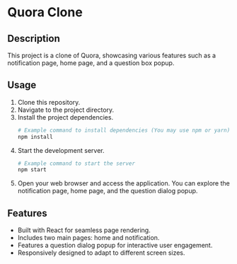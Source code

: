 

# Quora Clone

## Description

This project is a clone of Quora, showcasing various features such as a notification page, home page, and a question box popup.

## Usage

1. Clone this repository.
2. Navigate to the project directory.
3. Install the project dependencies.
   ```bash
   # Example command to install dependencies (You may use npm or yarn)
   npm install
   ```
4. Start the development server.
   ```bash
   # Example command to start the server
   npm start
   ```
5. Open your web browser and access the application. You can explore the notification page, home page, and the question dialog popup.

## Features

- Built with React for seamless page rendering.
- Includes two main pages: home and notification.
- Features a question dialog popup for interactive user engagement.
- Responsively designed to adapt to different screen sizes.

